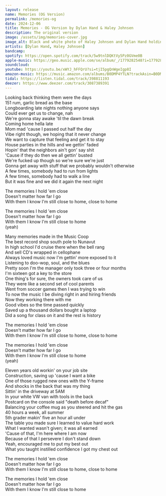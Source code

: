 ```yaml
---
layout: release
name: Memories (OG Version)
permalink: /memories-og
date: 2024-12-06
title: Memories - OG Version by Dylan Hand & Haley Johnsen
description: The original version
image: /assets/img/memories-cover.jpg
image_alt: Black and white photo of Haley Johnsen and Dylan Hand holding color poloroid pictures of each other in front of a wooden background
artists: [Dylan Hand, Haley Johnsen]
bandcamp: 
spotify: https://open.spotify.com/track/5w9tnlDQKtVy5Pz0GVme0B
apple-music: https://geo.music.apple.com/se/album/_/1779282548?i=1779282550&mt=1&app=music&ls=1&at=1000lHKX&ct=odesli_http&itscg=30200&itsct=odsl_m
soundcloud: 
youtube: https://youtu.be/xWYJ_hFFQrU?si=tjI5pgQnWgeIgp8I
amazon-music: https://music.amazon.com/albums/B0DMP4YTLN?trackAsin=B0DMPC7788
tidal: https://listen.tidal.com/track/398811193
deezer: https://www.deezer.com/track/3087389391
---
```

Looking back thinking them were the days  
151 rum, garlic bread as the base  
Longboarding late nights nothing anyone says  
Could ever get us to change, nah  
We're gonna stay awake 'til the dawn break  
Coming home hella late  
Mom mad 'cause I passed out half the day  
Vibe right though, we hoping that it never change  
We want to capture that feeling and get it to stay  
House parties in the hills and we gettin' faded  
Hopin' that the neighbors ain't gon' say shit  
'Cause if they do then we all gettin' busted  
We're fucked up though so we're sure we're just  
Gonna get away with stuff that we probably wouldn't otherwise  
A few times, somebody had to run from lights  
A few times, somebody had to walk a line  
But it was fine and we did it again the next night  
  
The memories I hold 'em close  
Doesn't matter how far I go  
With them I know I'm still close to home, close to home  
  
The memories I hold 'em close  
Doesn't matter how far I go  
With them I know I'm still close to home  
(yeah)  
  
Many memories made in the Music Coop  
The best record shop south pole to Nunavut  
In high school I'd cruise there when the bell rang  
And sell CD's wrapped in cellophane  
Always loved music now I'm gettin' more exposed to it  
Listening to doo-wop, soul, and the blues  
Pretty soon I'm the manager only took three or four months  
I'm sixteen got a key to the store  
One thing's for sure, the owners took care of us  
They were like a second set of cool parents  
Went from soccer games then I was trying to win  
To now the music I be diving right in and hiring friends  
Now they working there with me  
Good vibes so the time passed quickly  
Saved up a thousand dollars bought a laptop  
Did a song for class on it and the rest is history  
  
The memories I hold 'em close  
Doesn't matter how far I go  
With them I know I'm still close to home, close to home  
  
The memories I hold 'em close  
Doesn't matter how far I go  
With them I know I'm still close to home  
(yeah)  
  
Eleven years old workin' on your job site  
Construction, saving up 'cause I want a bike  
One of those rugged new ones with the Y-frame  
And shocks in the back that was my thing  
Sittin' in the driveway at 5AM  
In your white VW van with tools in the back  
Postcard on the console said "death before decaf"  
Balancing your coffee mug as you steered and hit the gas  
40 hours a week, all summer  
5th grader makin' five an hour all under  
The table you made sure I learned to value hard work  
What I wanted wasn't given; it was all earned  
'Cause of that, I'm here where I am now  
Because of that I persevere I don't stand down  
Yeah, encouraged me to put my best out  
What you taught instilled confidence I got my chest out  
  
The memories I hold 'em close  
Doesn't matter how far I go  
With them I know I'm still close to home, close to home  
  
The memories I hold 'em close  
Doesn't matter how far I go  
With them I know I'm still close to home  